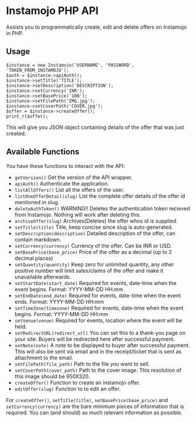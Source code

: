 # Instamojo PHP API

Assists you to programmatically create, edit and delete offers on Instamojo in PHP.


## Usage

    $instance = new Instamojo('USERNAME', 'PASSWORD', 'TOKEN_FROM_INSTAMOJO');
    $auth = $instance->apiAuth();
    $instance->setTitle('TITLE');
    $instance->setDescription('DESCRIPTION');
    $instance->setCurrency('INR');
    $instance->setBasePrice('100');
    $instance->setFilePath('IMG.jpg');
    $instance->setCoverPath('COVER.jpg');
    $offer = $instance->createOffer();
    print_r($offer); 

This will give you JSON object containing details of the offer that was just created.

## Available Functions

You have these functions to interact with the API:

 * `getVersion()` Get the version of the API wrapper.
 * `apiAuth()` Authenticate the application.
 * `listAllOffers()` List all the offers of the user.
 * `listOneOfferDetail(slug)` List the complete offer details of the offer id mentioned in slug. 
 * `deleteAuthToken()` WARNING!! Deletes the authentication token recieved from Instamojo. Nothing will work after deleting this.
 * `archiveOffer(slug)` Archives(Deletes) the offer whos id is supplied.
 * `setTitle(title)` Title, keep concise since slug is auto-generated.
 * `setDescription(description)` Detailed description of the offer, can contain markdown.
 * `setCurrency(currency)` Currency of the offer. Can be INR or USD.
 * `setBasePrice(base_price)` Price of the offer as a decimal (up to 2 decimal places)
 * `setQuantity(quantity)` Keep zero for unlimited quantity, any other positive number will limit sales/claims of the offer and make it unavailable afterwards.
 * `setStartDate(start_date)` Required for events, date-time when the event begins. Format: YYYY-MM-DD HH:mm
 * `setEndDate(end_date)` Required for events, date-time when the event ends. Format: YYYY-MM-DD HH:mm
 * `setTimeZone(timezone)` Required for events, date-time when the event begins. Format: YYYY-MM-DD HH:mm
 * `setVenue(venue)` Required for events, location where the event will be held.
 * `setRedirectURL(redirect_url)` You can set this to a thank-you page on your site. Buyers will be redirected here after successful payment.
 * `setNote(note)` A note to be displayed to buyer after successful payment. This will also be sent via email and in the receipt/ticket that is sent as attachment to the email.
 * `setFilePath(file_path)` Path to the file you want to sell.
 * `setCoverPath(cover_path)` Path to the cover image. This resolution of this image should be 950X320.
 * `createOffer()` Function to create an instamojo offer.
 * `editOffer(slug)` Function to to edit an offer.
 

For `createOffer()`, `setTitle(title)`, `setBasePrice(base_price)` and `setCurrency(currency)` are the bare minimum
pieces of information that is required. You can (and should) as much relevant information as possible.


